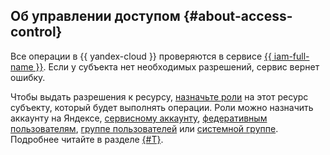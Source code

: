 ## Об управлении доступом {#about-access-control}

Все операции в {{ yandex-cloud }} проверяются в сервисе [{{ iam-full-name }}](../../iam/). Если у субъекта нет необходимых разрешений, сервис вернет ошибку.


Чтобы выдать разрешения к ресурсу, [назначьте роли](../../iam/operations/roles/grant.md) на этот ресурс субъекту, который будет выполнять операции. Роли можно назначить аккаунту на Яндексе, [сервисному аккаунту](../../iam/concepts/users/service-accounts.md), [федеративным пользователям](../../iam/concepts/federations.md), [группе пользователей](../../organization/operations/manage-groups.md) или [системной группе](../../iam/concepts/access-control/system-group.md). Подробнее читайте в разделе [{#T}](../../iam/concepts/access-control/index.md).
